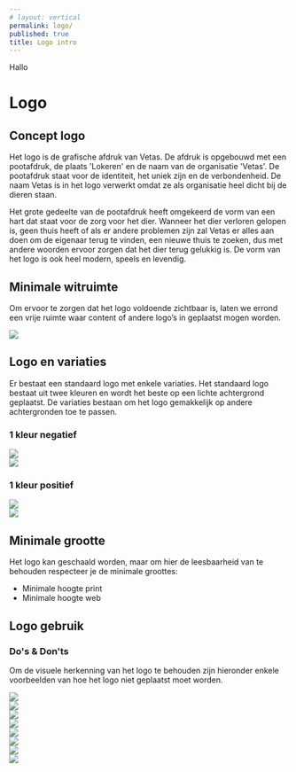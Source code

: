 ```yaml
---
# layout: vertical
permalink: logo/
published: true
title: Logo intro
---
```

<div class="balk_title hallo">Hallo</div>



<h1>Logo</h1>


<h2 id="concept-logo" class="first-al">Concept logo</h2>

Het logo is de grafische afdruk van Vetas. De afdruk is opgebouwd met een pootafdruk, de plaats 'Lokeren' en de naam van de organisatie 'Vetas'. De pootafdruk staat voor de identiteit, het uniek zijn en de verbondenheid. De naam Vetas is in het logo verwerkt omdat ze als organisatie heel dicht bij de dieren staan. 

Het grote gedeelte van de pootafdruk heeft omgekeerd de vorm van een hart dat staat voor de zorg voor het dier. Wanneer het dier verloren gelopen is, geen thuis heeft of als er andere problemen zijn zal Vetas er alles aan doen om de eigenaar terug te vinden, een nieuwe thuis te zoeken, dus met andere woorden ervoor zorgen dat het dier terug gelukkig is. De vorm van het logo is ook heel modern, speels en levendig.



## Minimale witruimte
    
Om ervoor te zorgen dat het logo voldoende zichtbaar is, laten we errond een vrije ruimte waar content of andere logo’s in geplaatst mogen worden. 


<div class="row">
    <div class="col-12">
        <img class="logo_max" src="{{ '/images/logo/logo_max.png' | relative_url }} ">
    </div>
</div>

## Logo en variaties

Er bestaat een standaard logo met enkele variaties. Het standaard logo bestaat uit twee kleuren en wordt het beste op een lichte achtergrond geplaatst. De variaties bestaan om het logo gemakkelijk op andere achtergronden toe te passen.

### 1 kleur negatief

<div class="row">
    <div class="col-6">
        <img class="logo_variaties" src="{{ '/images/logo/logo_1.png' | relative_url }} ">
    </div>
    <div class="col-6">
        <img class="logo_variaties" src="{{ '/images/logo/logo_1.png' | relative_url }} ">
    </div>
</div>



### 1 kleur positief


<div class="row">
    <div class="col-6">
        <img class="logo_variaties" src="{{ '/images/logo/logo_1.png' | relative_url }} ">
    </div>
    <div class="col-6">
        <img class="logo_variaties" src="{{ '/images/logo/logo_1.png' | relative_url }} ">
    </div>
</div>

## Minimale grootte

Het logo kan geschaald worden, maar om hier de leesbaarheid van te behouden respecteer je de minimale groottes:
-	Minimale hoogte print
-	Minimale hoogte web

## Logo gebruik

### Do's & Don'ts

Om de visuele herkenning van het logo te behouden zijn hieronder enkele voorbeelden van hoe het logo niet geplaatst moet worden.


<div class="row">
    <div class="col-3">
        <img class="logo_dont" src="{{ '/images/logo/logo_dont1.png' | relative_url }} ">
    </div>
    <div class="col-3">
        <img class="logo_dont" src="{{ '/images/logo/logo_dont2.png' | relative_url }} ">
    </div>
    <div class="col-3">
        <img class="logo_dont" src="{{ '/images/logo/logo_dont3.png' | relative_url }} ">
    </div>
    <div class="col-3">
        <img class="logo_dont" src="{{ '/images/logo/logo_dont4.png' | relative_url }} ">
    </div>
</div>

<div class="row">
    <div class="col-3">
        <img class="logo_dont" src="{{ '/images/logo/logo_dont5.png' | relative_url }} ">
    </div>
    <div class="col-3">
        <img class="logo_dont" src="{{ '/images/logo/logo_dont6.png' | relative_url }} ">
    </div>
    <div class="col-3">
        <img class="logo_dont" src="{{ '/images/logo/logo_dont7.png' | relative_url }} ">
    </div>
    <div class="col-3">
        <img class="logo_dont" src="{{ '/images/logo/logo_dont8.png' | relative_url }} ">
    </div>
</div>




